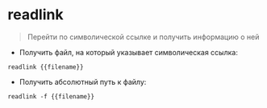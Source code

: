 # readlink

> Перейти по символической ссылке и получить информацию о ней

- Получить файл, на который указывает символическая ссылка:

`readlink {{filename}}`

- Получить абсолютный путь к файлу:

`readlink -f {{filename}}`
